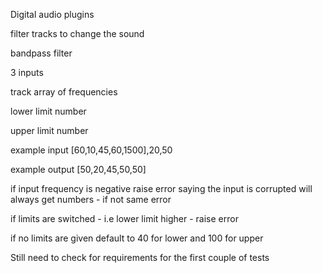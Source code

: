 Digital audio plugins

filter tracks to change the sound

bandpass filter

3 inputs

track
array of frequencies

lower limit
number

upper limit
number

example input
[60,10,45,60,1500],20,50

example output
[50,20,45,50,50]

if input frequency is negative raise error saying the input is corrupted
will always get numbers - if not same error

if limits are switched - i.e lower limit higher - raise error

if no limits are given default to 40 for lower and 100 for upper

Still need to check for requirements for the first couple of tests

